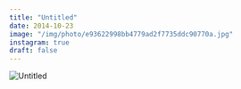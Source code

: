 ```yaml
---
title: "Untitled"
date: 2014-10-23
image: "/img/photo/e93622998bb4779ad2f7735ddc90770a.jpg"
instagram: true
draft: false
---
```


![Untitled](/img/photo/e93622998bb4779ad2f7735ddc90770a.jpg)
